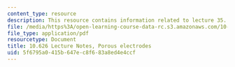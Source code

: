 ```yaml
---
content_type: resource
description: This resource contains information related to lecture 35.
file: /media/https%3A/open-learning-course-data-rc.s3.amazonaws.com/10-626-electrochemical-energy-systems-spring-2014/5f6795a0415b647ec8f683a8ed4e4ccf_MIT10_626S14_S11lec35.pdf
file_type: application/pdf
resourcetype: Document
title: 10.626 Lecture Notes, Porous electrodes
uid: 5f6795a0-415b-647e-c8f6-83a8ed4e4ccf
---
```

